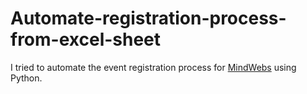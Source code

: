 # Automate-registration-process-from-excel-sheet

I tried to automate the event registration process for <a href="mindwebs.org">MindWebs</a> using Python.
